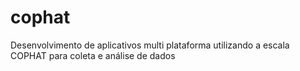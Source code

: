 # cophat

Desenvolvimento de aplicativos multi plataforma utilizando a escala COPHAT para coleta e análise de dados
